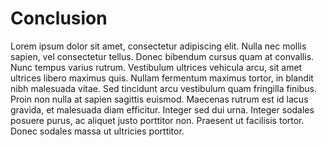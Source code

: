 # Conclusion
Lorem ipsum dolor sit amet, consectetur adipiscing elit. Nulla nec mollis sapien, vel consectetur tellus. Donec bibendum cursus quam at convallis. Nunc tempus varius rutrum. Vestibulum ultrices vehicula arcu, sit amet ultrices libero maximus quis. Nullam fermentum maximus tortor, in blandit nibh malesuada vitae. Sed tincidunt arcu vestibulum quam fringilla finibus. Proin non nulla at sapien sagittis euismod. Maecenas rutrum est id lacus gravida, et malesuada diam efficitur. Integer sed dui urna. Integer sodales posuere purus, ac aliquet justo porttitor non. Praesent ut facilisis tortor. Donec sodales massa ut ultricies porttitor.
